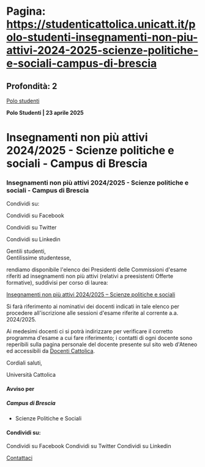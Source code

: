 # Pagina: https://studenticattolica.unicatt.it/polo-studenti-insegnamenti-non-piu-attivi-2024-2025-scienze-politiche-e-sociali-campus-di-brescia

## Profondità: 2

[Polo studenti](avvisi-polo-studenti)


**Polo Studenti
| 23 aprile 2025**

# Insegnamenti non più attivi 2024/2025 - Scienze politiche e sociali - Campus di Brescia

### Insegnamenti non più attivi 2024/2025 - Scienze politiche e sociali - Campus di Brescia

Condividi su:

Condividi su Facebook

Condividi su Twitter

Condividi su Linkedin

Gentili studenti,  
Gentilissime studentesse,

rendiamo disponibile l'elenco dei Presidenti delle Commissioni d'esame riferiti ad insegnamenti non più attivi (relativi a preesistenti Offerte formative), suddivisi per corso di laurea:

[Insegnamenti non più attivi 2024/2025 – Scienze politiche e sociali](Insegnamenti%20non%20pi%c3%b9%20attivi%202024-2025_Scienze%20politiche.pdf)

Si farà riferimento ai nominativi dei docenti indicati in tale elenco per procedere all'iscrizione alle sessioni d'esame riferite al corrente a.a. 2024/2025.

Ai medesimi docenti ci si potrà indirizzare per verificare il corretto programma d'esame a cui fare riferimento; i contatti di ogni docente sono reperibili sulla pagina personale del docente presente sul sito web d'Ateneo ed accessibili da [Docenti Cattolica](https://docenti.unicatt.it/ppd2/it/home).

Cordiali saluti,

Università Cattolica

#### Avviso per

##### Campus di Brescia

* Scienze Politiche e Sociali

#### Condividi su:

Condividi su Facebook
Condividi su Twitter
Condividi su Linkedin

[Contattaci](home-contatti "Contattaci")
